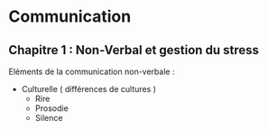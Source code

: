 # Communication 

## Chapitre 1 : Non-Verbal et gestion du stress

Eléments de la communication non-verbale : 

- Culturelle ( différences de cultures )
    - Rire
    - Prosodie
    - Silence 
    